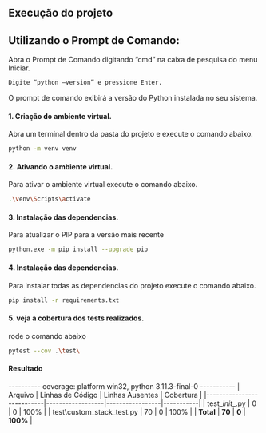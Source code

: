 ## Execução do projeto

## Utilizando o Prompt de Comando:
Abra o Prompt de Comando digitando “cmd” na caixa de pesquisa do menu Iniciar.
```bash
Digite “python –version” e pressione Enter.
```
O prompt de comando exibirá a versão do Python instalada no seu sistema.


#### 1. Criação do ambiente virtual.
Abra um terminal dentro da pasta do projeto e execute o comando abaixo.
```bash
python -m venv venv
```

#### 2. Ativando o ambiente virtual.
Para ativar o ambiente virtual execute o comando abaixo.
```bash
.\venv\Scripts\activate
```

#### 3. Instalação das dependencias.
Para atualizar o PIP para a versão mais recente
```bash
python.exe -m pip install --upgrade pip
```

#### 4. Instalação das dependencias.
Para instalar todas as dependencias do projeto execute o comando abaixo.
```bash
pip install -r requirements.txt
```

#### 5. veja a cobertura dos tests realizados.
rode o comando abaixo 
```bash
pytest --cov .\test\
```

#### Resultado

---------- coverage: platform win32, python 3.11.3-final-0 -----------
| Arquivo                   | Linhas de Código | Linhas Ausentes | Cobertura |
|---------------------------|------------------|-----------------|-----------|
| test\__init__.py          | 0                | 0               | 100%      |
| test\custom_stack_test.py | 70               | 0               | 100%      |
| **Total**                 | **70**           | **0**           | **100%**  |
